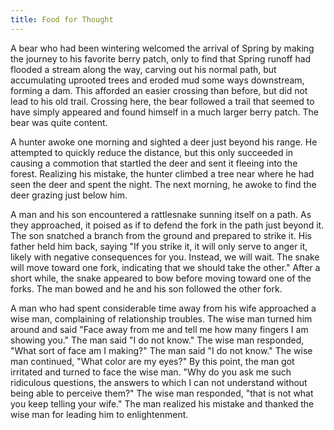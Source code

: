 ```yaml
---
title: Food for Thought
---
```


A bear who had been wintering welcomed the arrival of Spring by making the
journey to his favorite berry patch, only to find that Spring runoff had flooded
a stream along the way, carving out his normal path, but accumulating uprooted
trees and eroded mud some ways downstream, forming a dam. This afforded an
easier crossing than before, but did not lead to his old trail. Crossing here,
the bear followed a trail that seemed to have simply appeared and found himself
in a much larger berry patch. The bear was quite content.

A hunter awoke one morning and sighted a deer just beyond his range. He
attempted to quickly reduce the distance, but this only succeeded in causing a
commotion that startled the deer and sent it fleeing into the forest. Realizing
his mistake, the hunter climbed a tree near where he had seen the deer and spent
the night. The next morning, he awoke to find the deer grazing just below him.

A man and his son encountered a rattlesnake sunning itself on a path. As they
approached, it poised as if to defend the fork in the path just beyond it. The
son snatched a branch from the ground and prepared to strike it. His father held
him back, saying "If you strike it, it will only serve to anger it, likely with
negative consequences for you. Instead, we will wait. The snake will move toward
one fork, indicating that we should take the other." After a short while, the
snake appeared to bow before moving toward one of the forks. The man bowed and
he and his son followed the other fork.

A man who had spent considerable time away from his wife approached a wise man,
complaining of relationship troubles. The wise man turned him around and said
"Face away from me and tell me how many fingers I am showing you." The man said
"I do not know." The wise man responded, "What sort of face am I making?" The
man said "I do not know." The wise man continued, "What color are my eyes?" By
this point, the man got irritated and turned to face the wise man. "Why do you
ask me such ridiculous questions, the answers to which I can not understand
without being able to perceive them?" The wise man responded, "that is not what
you keep telling your wife." The man realized his mistake and thanked the wise
man for leading him to enlightenment.
